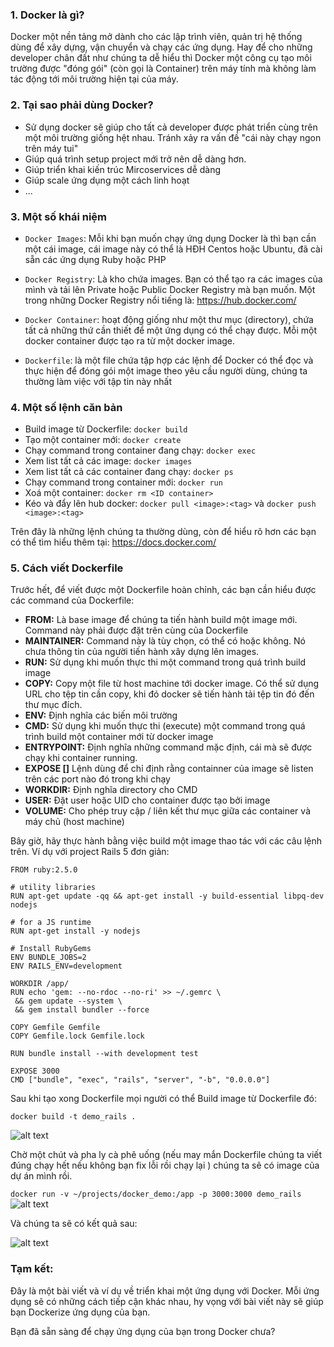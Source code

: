 ### 1. Docker là gì?

Docker một nền tảng mở dành cho các lập trình viên, quản trị hệ thống dùng để xây dựng, vận chuyển và chạy các ứng dụng. Hay để cho những developer chân đất như chúng ta dễ hiểu thì Docker một công cụ tạo môi trường được "đóng gói" (còn gọi là Container) trên máy tính mà không làm tác động tới môi trường hiện tại của máy.

### 2. Tại sao phải dùng Docker?

- Sử dụng docker sẽ giúp cho tất cả developer được phát triển cùng trên một môi trường giống hệt nhau. Tránh xảy ra vấn đề "cái này chạy ngon trên máy tui"
- Giúp quá trình setup project mới trở nên dễ dàng hơn.
- Giúp triển khai kiến trúc Mircoservices dễ dàng
- Giúp scale ứng dụng một cách linh hoạt
- ...

### 3.  Một số khái niệm
- `Docker Images`: Mỗi khi bạn muốn chạy ứng dụng Docker là thì bạn cần một cái image, cái image này có thể là HĐH Centos hoặc Ubuntu, đã cài sẵn các ứng dụng Ruby hoặc PHP

- `Docker Registry`: Là kho chứa images. Bạn có thể tạo ra các images của mình và tải lên Private hoặc Public Docker Registry mà bạn muốn. Một trong những  Docker Registry nổi tiếng là: https://hub.docker.com/

- `Docker Container`: hoạt động giống như một thư mục (directory), chứa tất cả những thứ cần thiết để một ứng dụng có thể chạy được. Mỗi một docker container được tạo ra từ một docker image.

- `Dockerfile`: là một file chứa tập hợp các lệnh để Docker có thể đọc và thực hiện để đóng gói một image theo yêu cầu người dùng, chúng ta thường làm việc với tập tin này nhất

### 4. Một số lệnh căn bản

- Build image từ Dockerfile: `docker build`
- Tạo một container mới: `docker create`
- Chạy command trong container đang chạy: `docker exec`
- Xem list tất cả các image: `docker images`
- Xem list tất cả các container đang chạy: `docker ps`
- Chạy command trong container mới: `docker run`
- Xoá một container: `docker rm <ID container>`
- Kéo và đẩy lên hub docker: `docker pull <image>:<tag>` và `docker push <image>:<tag>`

Trên đây là những lệnh chúng ta thường dùng, còn để hiểu rõ hơn  các bạn có thể tìm hiểu thêm tại: https://docs.docker.com/
### 5. Cách viết Dockerfile

Trước hết, để viết được một Dockerfile hoàn chỉnh, các bạn cần hiểu được các command của Dockerfile:

- **FROM:** Là base image để chúng ta tiến hành build một image mới. Command này phải được đặt trên cùng của Dockerfile
- **MAINTAINER:** Command này là tùy chọn, có thể có hoặc không. Nó chưa thông tin của người tiến hành xây dựng lên images.
- **RUN:** Sử dụng khi muốn thực thi một command trong quá trình build image
- **COPY:** Copy một file từ host machine tới docker image. Có thể sử dụng URL cho tệp tin cần copy, khi đó docker sẽ tiến hành tải tệp tin đó đến thư mục đích.
- **ENV:** Định nghĩa các biến môi trường
- **CMD:** Sử dụng khi muốn thực thi (execute) một command trong quá trình build một container mới từ docker image
- **ENTRYPOINT:** Định nghĩa những command mặc định, cái mà sẽ được chạy khi container running.
- **EXPOSE <port> [<port>]** Lệnh dùng để chỉ định rằng containner của image sẽ listen trên các port nào đó trong khi chạy
- **WORKDIR:** Định nghĩa directory cho CMD
- **USER:** Đặt user hoặc UID cho container được tạo bởi image
- **VOLUME:** Cho phép truy cập / liên kết thư mục giữa các container và máy chủ (host machine)

Bây giờ, hãy thực hành bằng việc build một image thao tác với các câu lệnh trên. Ví dụ với project Rails 5 đơn giản:

```
FROM ruby:2.5.0

# utility libraries
RUN apt-get update -qq && apt-get install -y build-essential libpq-dev nodejs

# for a JS runtime
RUN apt-get install -y nodejs

# Install RubyGems
ENV BUNDLE_JOBS=2
ENV RAILS_ENV=development

WORKDIR /app/
RUN echo 'gem: --no-rdoc --no-ri' >> ~/.gemrc \
 && gem update --system \
 && gem install bundler --force

COPY Gemfile Gemfile
COPY Gemfile.lock Gemfile.lock

RUN bundle install --with development test

EXPOSE 3000
CMD ["bundle", "exec", "rails", "server", "-b", "0.0.0.0"]
```

Sau khi tạo xong Dockerfile mọi người có thể Build image từ Dockerfile đó:

`docker build -t demo_rails .`

![alt text][docker_building]

Chờ một chút và pha ly cà phê uống (nếu may mắn Dockerfile chúng ta viết đúng chạy hết nếu không bạn fix lỗi rồi chạy lại ) chúng ta sẽ có image của dự án mình rồi.

`docker run -v ~/projects/docker_demo:/app -p 3000:3000 demo_rails`
![alt text][docker_builded]

Và chúng ta sẽ có kết quả sau:

![alt text][rails_docker]

### Tạm kết:

Đây là một bài viết và ví dụ về triển khai một ứng dụng với Docker. Mỗi ứng dụng sẽ có những cách tiếp cận khác nhau, hy vọng với bài viết này sẽ giúp bạn Dockerize ứng dụng của bạn.

Bạn đã sẵn sàng để chạy ứng dụng của bạn trong Docker chưa?


[rails_docker]: https://i.imgur.com/VriHunR.png "Rails Docker"
[docker_building]: https://i.imgur.com/16ws3ZC.png "Docker building"
[docker_builded]: https://i.imgur.com/fe4ZX9J.png "Docker builded"